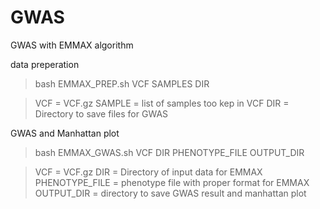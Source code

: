 # GWAS

GWAS with EMMAX algorithm

data preperation

> bash EMMAX_PREP.sh VCF SAMPLES DIR



> VCF = VCF.gz
> SAMPLE = list of samples too kep in VCF
> DIR = Directory to save  files for GWAS


GWAS and Manhattan plot

> bash EMMAX_GWAS.sh VCF DIR PHENOTYPE_FILE OUTPUT_DIR



> VCF = VCF.gz
> DIR = Directory of input data for EMMAX
> PHENOTYPE_FILE = phenotype file with proper format for EMMAX
> OUTPUT_DIR = directory to save GWAS result and manhattan plot

